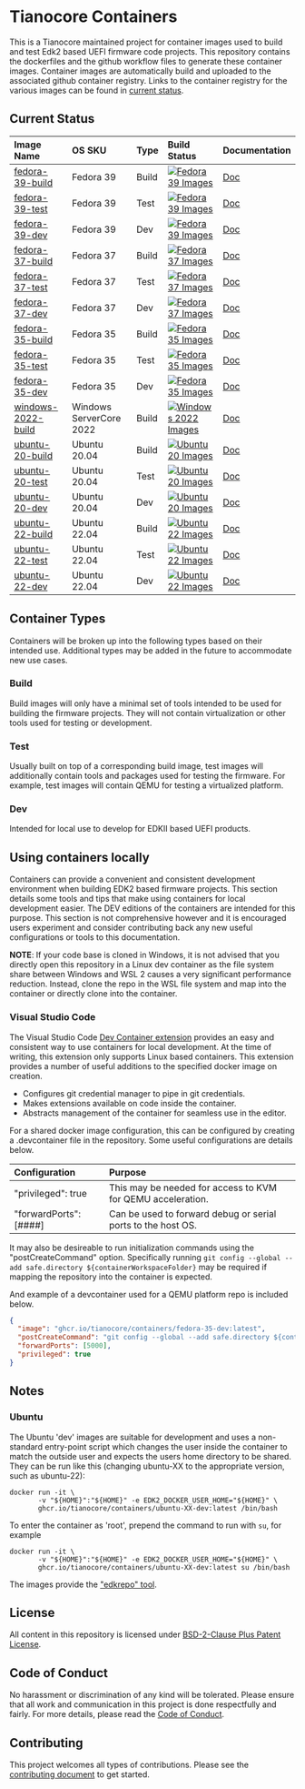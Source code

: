 # Tianocore Containers

This is a Tianocore maintained project for container images used to build and
test Edk2 based UEFI firmware code projects. This repository contains the
dockerfiles and the github workflow files to generate these container images.
Container images are automatically build and uploaded to the associated github
container registry. Links to the container registry for the various images can
be found in [current status](#Current-Status).

## Current Status

| Image Name                                                                                                   | OS SKU                  | Type  | Build Status                                                                                                                                                                                 | Documentation                 |
| :---------                                                                                                   | :-----                  | :---  | :-----------                                                                                                                                                                                 | :----                         |
| [fedora-39-build](https://github.com/tianocore/containers/pkgs/container/containers%2Ffedora-39-build)       | Fedora 39               | Build | [![Fedora 39 Images](https://github.com/tianocore/containers/actions/workflows/Fedora-39.yaml/badge.svg)](https://github.com/tianocore/containers/actions/workflows/Fedora-39.yaml)          | [Doc](Fedora-39/Readme.md)    |
| [fedora-39-test](https://github.com/tianocore/containers/pkgs/container/containers%2Ffedora-39-test)         | Fedora 39               | Test  | [![Fedora 39 Images](https://github.com/tianocore/containers/actions/workflows/Fedora-39.yaml/badge.svg)](https://github.com/tianocore/containers/actions/workflows/Fedora-39.yaml)          | [Doc](Fedora-39/Readme.md)    |
| [fedora-39-dev](https://github.com/tianocore/containers/pkgs/container/containers%2Ffedora-39-dev)           | Fedora 39               | Dev   | [![Fedora 39 Images](https://github.com/tianocore/containers/actions/workflows/Fedora-39.yaml/badge.svg)](https://github.com/tianocore/containers/actions/workflows/Fedora-39.yaml)          | [Doc](Fedora-39/Readme.md)    |
| [fedora-37-build](https://github.com/tianocore/containers/pkgs/container/containers%2Ffedora-37-build)       | Fedora 37               | Build | [![Fedora 37 Images](https://github.com/tianocore/containers/actions/workflows/Fedora-37.yaml/badge.svg)](https://github.com/tianocore/containers/actions/workflows/Fedora-37.yaml)          | [Doc](Fedora-37/Readme.md)    |
| [fedora-37-test](https://github.com/tianocore/containers/pkgs/container/containers%2Ffedora-37-test)         | Fedora 37               | Test  | [![Fedora 37 Images](https://github.com/tianocore/containers/actions/workflows/Fedora-37.yaml/badge.svg)](https://github.com/tianocore/containers/actions/workflows/Fedora-37.yaml)          | [Doc](Fedora-37/Readme.md)    |
| [fedora-37-dev](https://github.com/tianocore/containers/pkgs/container/containers%2Ffedora-37-dev)           | Fedora 37               | Dev   | [![Fedora 37 Images](https://github.com/tianocore/containers/actions/workflows/Fedora-37.yaml/badge.svg)](https://github.com/tianocore/containers/actions/workflows/Fedora-37.yaml)          | [Doc](Fedora-37/Readme.md)    |
| [fedora-35-build](https://github.com/tianocore/containers/pkgs/container/containers%2Ffedora-35-build)       | Fedora 35               | Build | [![Fedora 35 Images](https://github.com/tianocore/containers/actions/workflows/Fedora-35.yaml/badge.svg)](https://github.com/tianocore/containers/actions/workflows/Fedora-35.yaml)          | [Doc](Fedora-35/Readme.md)    |
| [fedora-35-test](https://github.com/tianocore/containers/pkgs/container/containers%2Ffedora-35-test)         | Fedora 35               | Test  | [![Fedora 35 Images](https://github.com/tianocore/containers/actions/workflows/Fedora-35.yaml/badge.svg)](https://github.com/tianocore/containers/actions/workflows/Fedora-35.yaml)          | [Doc](Fedora-35/Readme.md)    |
| [fedora-35-dev](https://github.com/tianocore/containers/pkgs/container/containers%2Ffedora-35-dev)           | Fedora 35               | Dev   | [![Fedora 35 Images](https://github.com/tianocore/containers/actions/workflows/Fedora-35.yaml/badge.svg)](https://github.com/tianocore/containers/actions/workflows/Fedora-35.yaml)          | [Doc](Fedora-35/Readme.md)    |
| [windows-2022-build](https://github.com/tianocore/containers/pkgs/container/containers%2Fwindows-2022-build) | Windows ServerCore 2022 | Build | [![Windows 2022 Images](https://github.com/tianocore/containers/actions/workflows/Windows-2022.yaml/badge.svg)](https://github.com/tianocore/containers/actions/workflows/Windows-2022.yaml) | [Doc](Windows-2022/Readme.md) |
| [ubuntu-20-build](https://github.com/tianocore/containers/pkgs/container/containers%2Fubuntu-20-build)       | Ubuntu 20.04            | Build | [![Ubuntu 20 Images](https://github.com/tianocore/containers/actions/workflows/Ubuntu-20.yaml/badge.svg)](https://github.com/tianocore/containers/actions/workflows/Ubuntu-20.yaml)          | [Doc](Ubuntu-20/Readme.md)    |
| [ubuntu-20-test](https://github.com/tianocore/containers/pkgs/container/containers%2Fubuntu-20-test)         | Ubuntu 20.04            | Test  | [![Ubuntu 20 Images](https://github.com/tianocore/containers/actions/workflows/Ubuntu-20.yaml/badge.svg)](https://github.com/tianocore/containers/actions/workflows/Ubuntu-20.yaml)          | [Doc](Ubuntu-20/Readme.md)    |
| [ubuntu-20-dev](https://github.com/tianocore/containers/pkgs/container/containers%2Fubuntu-20-dev)           | Ubuntu 20.04            | Dev   | [![Ubuntu 20 Images](https://github.com/tianocore/containers/actions/workflows/Ubuntu-20.yaml/badge.svg)](https://github.com/tianocore/containers/actions/workflows/Ubuntu-20.yaml)          | [Doc](Ubuntu-20/Readme.md)    |
| [ubuntu-22-build](https://github.com/tianocore/containers/pkgs/container/containers%2Fubuntu-22-build)       | Ubuntu 22.04            | Build | [![Ubuntu 22 Images](https://github.com/tianocore/containers/actions/workflows/Ubuntu-22.yaml/badge.svg)](https://github.com/tianocore/containers/actions/workflows/Ubuntu-22.yaml)          | [Doc](Ubuntu-22/Readme.md)    |
| [ubuntu-22-test](https://github.com/tianocore/containers/pkgs/container/containers%2Fubuntu-22-test)         | Ubuntu 22.04            | Test  | [![Ubuntu 22 Images](https://github.com/tianocore/containers/actions/workflows/Ubuntu-22.yaml/badge.svg)](https://github.com/tianocore/containers/actions/workflows/Ubuntu-22.yaml)          | [Doc](Ubuntu-22/Readme.md)    |
| [ubuntu-22-dev](https://github.com/tianocore/containers/pkgs/container/containers%2Fubuntu-22-dev)           | Ubuntu 22.04            | Dev   | [![Ubuntu 22 Images](https://github.com/tianocore/containers/actions/workflows/Ubuntu-22.yaml/badge.svg)](https://github.com/tianocore/containers/actions/workflows/Ubuntu-22.yaml)          | [Doc](Ubuntu-22/Readme.md)    |

## Container Types

Containers will be broken up into the following types based on their intended
use. Additional types may be added in the future to accommodate new use cases.

### Build

Build images will only have a minimal set of tools intended to be used for
building the firmware projects. They will not contain virtualization or other
tools used for testing or development.

### Test

Usually built on top of a corresponding build image, test images will additionally
contain tools and packages used for testing the firmware. For example, test images
will contain QEMU for testing a virtualized platform.

### Dev

Intended for local use to develop for EDKII based UEFI products.

## Using containers locally

Containers can provide a convenient and consistent development environment when building
EDK2 based firmware projects. This section details some tools and tips that make
using containers for local development easier. The DEV editions of the containers
are intended for this purpose. This section is not comprehensive however and it
is encouraged users experiment and consider contributing back any new useful
configurations or tools to this documentation.

__NOTE__: If your code base is cloned in Windows, it is not advised that you directly
open this repository in a Linux dev container as the file system share between Windows
and WSL 2 causes a very significant performance reduction. Instead, clone the
repo in the WSL file system and map into the container or directly clone into the
container.

### Visual Studio Code

The Visual Studio Code [Dev Container extension](https://code.visualstudio.com/docs/devcontainers/containers)
provides an easy and consistent way to use containers for local development. At
the time of writing, this extension only supports Linux based containers. This
extension provides a number of useful additions to the specified docker image on
creation.

- Configures git credential manager to pipe in git credentials.
- Makes extensions available on code inside the container.
- Abstracts management of the container for seamless use in the editor.

For a shared docker image configuration, this can be configured by creating a
.devcontainer file in the repository. Some useful configurations are details below.

| Configuration          | Purpose |
| :------------          | :------ |
| "privileged": true     | This may be needed for access to KVM for QEMU acceleration.  |
| "forwardPorts": [####] | Can be used to forward debug or serial ports to the host OS. |

It may also be desireable to run initialization commands using the "postCreateCommand"
option. Specifically running `git config --global --add safe.directory ${containerWorkspaceFolder}`
may be required if mapping the repository into the container is expected.

And example of a devcontainer used for a QEMU platform repo is included below.

```json
{
  "image": "ghcr.io/tianocore/containers/fedora-35-dev:latest",
  "postCreateCommand": "git config --global --add safe.directory ${containerWorkspaceFolder} && pip install --upgrade -r pip-requirements.txt",
  "forwardPorts": [5000],
  "privileged": true
}
```

## Notes

### Ubuntu

The Ubuntu 'dev' images are suitable for development and uses a non-standard entry-point
script which changes the user inside the container to match the outside user
and expects the users home directory to be shared.
They can be run like this (changing ubuntu-XX to the appropriate version, such as ubuntu-22):

```
docker run -it \
       -v "${HOME}":"${HOME}" -e EDK2_DOCKER_USER_HOME="${HOME}" \
       ghcr.io/tianocore/containers/ubuntu-XX-dev:latest /bin/bash
```

To enter the container as 'root', prepend the command to run with `su`, for example

```
docker run -it \
       -v "${HOME}":"${HOME}" -e EDK2_DOCKER_USER_HOME="${HOME}" \
       ghcr.io/tianocore/containers/ubuntu-XX-dev:latest su /bin/bash
```

The images provide the ["edkrepo" tool](https://github.com/tianocore/edk2-edkrepo).

## License

All content in this repository is licensed under [BSD-2-Clause Plus Patent
License](LICENSE).

## Code of Conduct

No harassment or discrimination of any kind will be tolerated. Please ensure that
all work and communication in this project is done respectfully and fairly. For
more details, please read the [Code of Conduct](CODE_OF_CONDUCT.md).

## Contributing

This project welcomes all types of contributions. Please see the [contributing document](CONTRIBUTING.md)
to get started.
